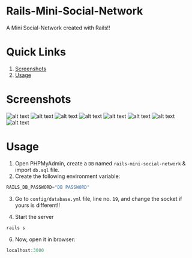 # Rails-Mini-Social-Network
A Mini Social-Network created with Rails!!

# Quick Links
1. [Screenshots](#screenshots)
2. [Usage](#usage)

# Screenshots
![alt text](https://raw.githubusercontent.com/yTakkar/Rails-Mini-Social-Network/master/screenshots/Snap%202017-09-19%20at%2015.11.54.png)
![alt text](https://raw.githubusercontent.com/yTakkar/Rails-Mini-Social-Network/master/screenshots/Snap%202017-09-19%20at%2015.14.34.png)
![alt text](https://raw.githubusercontent.com/yTakkar/Rails-Mini-Social-Network/master/screenshots/Snap%202017-09-19%20at%2015.12.22.png)
![alt text](https://raw.githubusercontent.com/yTakkar/Rails-Mini-Social-Network/master/screenshots/Snap%202017-09-19%20at%2015.12.39.png)
![alt text](https://raw.githubusercontent.com/yTakkar/Rails-Mini-Social-Network/master/screenshots/Snap%202017-09-19%20at%2015.12.08.png)
![alt text](https://raw.githubusercontent.com/yTakkar/Rails-Mini-Social-Network/master/screenshots/Snap%202017-09-19%20at%2015.12.16.png)
![alt text](https://raw.githubusercontent.com/yTakkar/Rails-Mini-Social-Network/master/screenshots/Snap%202017-09-19%20at%2015.12.30.png)
![alt text](https://raw.githubusercontent.com/yTakkar/Rails-Mini-Social-Network/master/screenshots/Snap%202017-09-19%20at%2015.12.53.png)

# Usage
1. Open PHPMyAdmin, create a `DB` named `rails-mini-social-network` & import `db.sql` file.
2. Create the following environment variable:
```javascript
RAILS_DB_PASSWORD="DB PASSWORD"
```
3. Go to `config/database.yml` file, line no. `19`, and change the socket if yours is different!!

5. Start the server
```javascript
rails s
```
6. Now, open it in browser:
```javascript
localhost:3000
```
